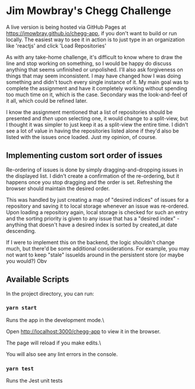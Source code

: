 # Jim Mowbray's Chegg Challenge

A live version is being hosted via GitHub Pages at https://jmowbray.github.io/chegg-app, if you don't want to build or run locally. The easiest way to see it in action is to just type in an organization like 'reactjs' and click 'Load Repositories'

As with any take-home challenge, it's difficult to know where to draw the line and stop working on something, so I would be happy do discuss anything that seems unfinished or unpolished. I'll also ask forgiveness on things that may seem inconsistent. I may have changed how I was doing something and didn't touch every single instance of it. My main goal was to complete the assignment and have it completely working without spending too much time on it, which is the case. Secondary was the look-and-feel of it all, which could be refined later.

I know the assignment mentioned that a list of repositories should be presented and _then_ upon selecting one, it would change to a split-view, but I thought it was simpler to just keep it as a split-view the entire time. I didn't see a lot of value in having the repositories listed alone if they'd also be listed with the issues once loaded. Just my opinion, of course.


## Implementing custom sort order of issues
Re-ordering of issues is done by simply dragging-and-dropping issues in the displayed list. I didn't create a confirmation of the re-ordering, but it happens once you stop dragging and the order is set. Refreshing the browser should maintain the desired order.

This was handled by just creating a map of "desired indices" of issues for a repository and saving it to local storage whenever an issue was re-ordered. Upon loading a repository again, local storage is checked for such an entry and the sorting priority is given to any issue that has a "desired index" - anything that doesn't have a desired index is sorted by created_at date descending.

If I were to implement this on the backend, the logic shouldn't change much, but there'd be some additional considerations. For example, you may not want to keep "stale" issueIds around in the persistent store (or maybe you would?) Obv

  

## Available Scripts

  

In the project directory, you can run:

  

### `yarn start`

  

Runs the app in the development mode.\

Open [http://localhost:3000/chegg-app](http://localhost:3000/chegg-app) to view it in the browser.

  

The page will reload if you make edits.\

You will also see any lint errors in the console.

  

### `yarn test`

  

Runs the Jest unit tests